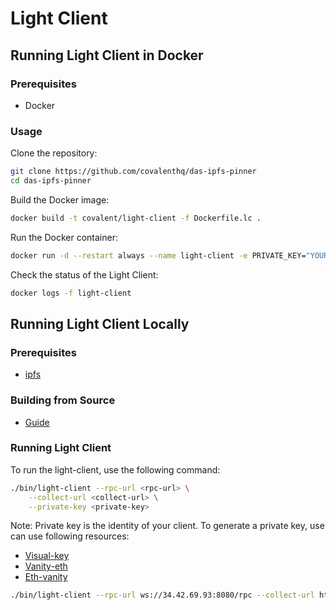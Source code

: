 # Light Client

## Running Light Client in Docker

### Prerequisites

- Docker

### Usage

Clone the repository:

```bash
git clone https://github.com/covalenthq/das-ipfs-pinner
cd das-ipfs-pinner
```

Build the Docker image:

```bash
docker build -t covalent/light-client -f Dockerfile.lc .
```

Run the Docker container:

```bash
docker run -d --restart always --name light-client -e PRIVATE_KEY="YOUR HEX PRIV KEY" covalent/light-client
```

Check the status of the Light Client:

```bash
docker logs -f light-client
```

## Running Light Client Locally

### Prerequisites

- [ipfs](https://docs.ipfs.io/install/command-line/)

### Building from Source

- [Guide](../README.md#building-from-source)

### Running Light Client

To run the light-client, use the following command:

```sh
./bin/light-client --rpc-url <rpc-url> \
    --collect-url <collect-url> \
    --private-key <private-key> 
```

Note: Private key is the identity of your client. To generate a private key, use can use following resources:

- [Visual-key](https://visualkey.link/)
- [Vanity-eth](https://vanity-eth.tk/)
- [Eth-vanity](https://eth-vanity.io/#calc)

```sh
./bin/light-client --rpc-url ws://34.42.69.93:8080/rpc --collect-url https://ewm-light-clients-v2-838505730421.us-central1.run.app --private-key ${PRIVATE_KEY}
```
